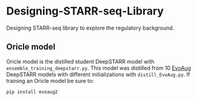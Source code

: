 # Designing-STARR-seq-Library
Designing STARR-seq library to explore the regulatory background. 

## Oricle model 
Oricle model is the distilled student DeepSTARR model with `ensemble_training_deepstarr.py`. This model was distilled from 10 [EvoAug](https://github.com/aduranu/evoaug) DeepSTARR models with different initializations with `distill_EvoAug.py`. 
If training an Oricle model be sure to:
```
pip install evoaug2
```



